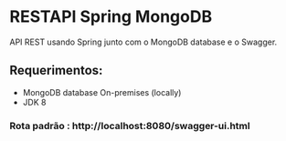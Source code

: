 # RESTAPI Spring MongoDB
API REST usando Spring junto com o MongoDB database e o Swagger.

## Requerimentos:
* MongoDB database On-premises (locally)
* JDK 8

### Rota padrão : http://localhost:8080/swagger-ui.html
